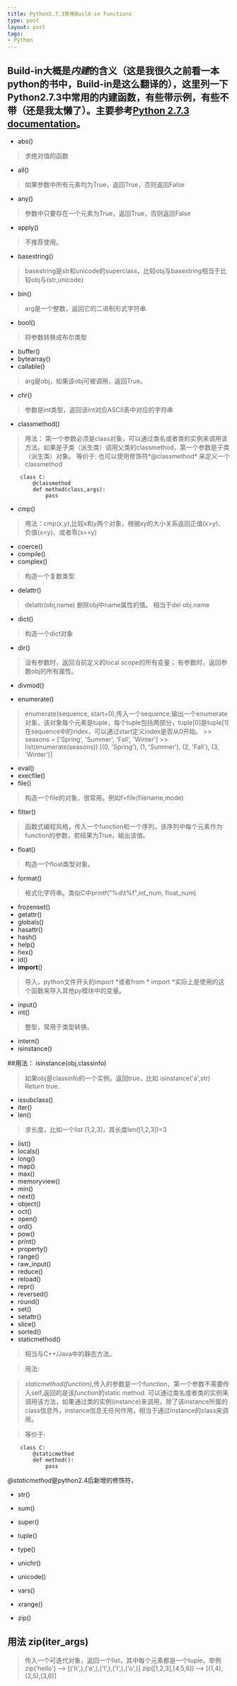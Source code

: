 ```yaml
--- 
title: Python2.7.3常用Build-in Functions
type: post
layout: post
tags: 
- Python 
---
```


Build-in大概是*内建*的含义（这是我很久之前看一本python的书中，Build-in是这么翻译的），这里列一下Python2.7.3中常用的内建函数，有些带示例，有些不带（还是我太懒了）。主要参考[Python 2.7.3 documentation](http://docs.python.org/library/functions.html)。
----

+ abs()
> 求绝对值的函数

+ all()
> 如果参数中所有元素均为True，返回True，否则返回False

+ any()
> 参数中只要存在一个元素为True，返回True，否则返回False

+ apply()
> 不推荐使用。

+ basestring()
> basestring是str和unicode的superclass，比较obj与basestring相当于比较obj与(str,unicode)

+ bin()
> arg是一个整数，返回它的二进制形式字符串

+ bool()
> 将参数转换成布尔类型

+ buffer()
+ bytearray()
+ callable()
> arg是obj，如果该obj可被调用，返回True。

+ chr()
> 参数是int类型，返回该int对应ASCII表中对应的字符串

+ classmethod()
>用法：
>第一个参数必须是class对象，可以通过类名或者类的实例来调用该方法。如果是子类（派生类）调用父类的classmethod，第一个参数是子类（派生类）对象。
>等价于: 
>也可以使用修饰符*@classmethod* 来定义一个classmethod

		class C:
			@classmethod
			def method(class,args):
				pass

+ cmp()
>用法：cmp(x,y),比较x和y两个对象，根据xy的大小关系返回正值(x>y)、负值(x<y)、或者零(x==y)

+ coerce()
+ compile()
+ complex()
> 构造一个复数类型

+ delattr()
> delattr(obj,name) 删除obj中name属性的值。 相当于del obj.name

+ dict()
> 构造一个dict对象

+ dir()
>没有参数时，返回当前定义的local scope的所有变量；
有参数时，返回参数obj的所有属性。

+ divmod()
> 

+ enumerate()
> enumerate(sequence, start=0),传入一个sequence,输出一个enumerate对象。该对象每个元素是tuple，每个tuple包括两部分，tuple[0]是tuple[1]在sequence中的index，可以通过start定义index是否从0开始。
		\>\> seasons = ['Spring', 'Summer', 'Fall', 'Winter']
		\>\> list(enumerate(seasons))
		[(0, 'Spring'), (1, 'Summer'), (2, 'Fall'), (3, 'Winter')]		

+ eval()
+ execfile()
+ file()
> 构造一个file的对象，很常用。例如f=file(filename,mode)

+ filter()
> 函数式编程风格，传入一个function和一个序列，该序列中每个元素作为function的参数，若结果为True，输出该值。

+ float()
> 构造一个float类型对象。

+ format()
> 格式化字符串。类似C中printf("%d\t%f",int_num, float_num)


+ frozenset()
+ getattr()
+ globals()
+ hasattr()
+ hash()
+ help()
+ hex()
+ id()
+ __import__()
> 导入，python文件开头的import *或者from * import *实际上是使用的这个函数来导入其他py模块中的变量。

+ input()
+ int()
> 整型，常用于类型转换。

+ intern()
+ isinstance()

##用法： isinstance(obj,classinfo)

>如果obj是classinfo的一个实例，返回true，比如
		isinstance('a',str)
>Return true.

+ issubclass()
+ iter()
+ len()
> 求长度，比如一个list [1,2,3]，其长度len([1,2,3])=3

+ list()
+ locals()
+ long()
+ map()
+ max()
+ memoryview()
+ min()
+ next()
+ object()
+ oct()
+ open()
+ ord()
+ pow()
+ print()
+ property()
+ range()
+ raw_input()
+ reduce()
+ reload()
+ repr()
+ reversed()
+ round()
+ set()
+ setattr()
+ slice()
+ sorted()
+ staticmethod()

>相当与C++/Java中的静态方法。

>用法:

> *staticmethod(function)*,传入的参数是一个function，第一个参数不需要传入self,返回的是该*function*的static method. 可以通过类名或者类的实例来调用该方法，如果通过类的实例(instance)来调用，除了该instance所属的class信息外，instance信息无任何作用，相当于通过instance的class来调用。

>等价于:

		class C:
			@staticmethod
			def method():
				pass

*@staticmethod*是python2.4后新增的修饰符，

+ str()
+ sum()
+ super()
+ tuple()
+ type()
+ unichr()
+ unicode()
+ vars()
+ xrange()

+ zip()

## 用法 zip(iter_args)

>传入一个可迭代对象，返回一个list，其中每个元素都是一个tuple，举例
		zip('hello') --> [('h',),('e',),('l',),('l',),('o',)]
		zip([1,2,3],[4,5,6]) --> [(1,4),(2,5),(3,6)]
